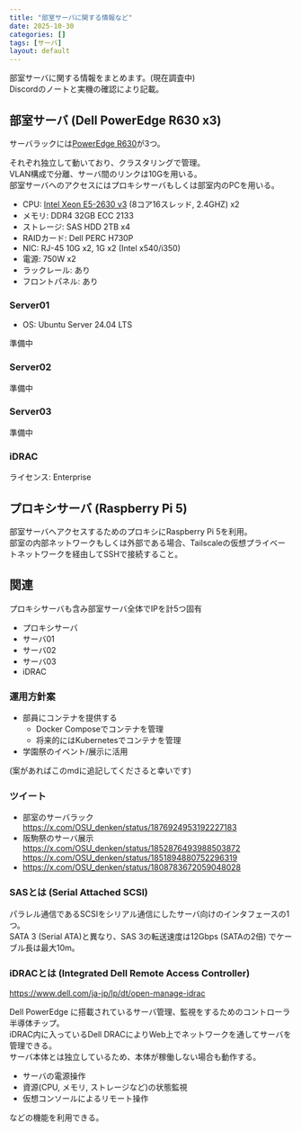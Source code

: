 ```yaml
---
title: "部室サーバに関する情報など"
date: 2025-10-30
categories: []
tags: [サーバ]
layout: default
---
```


部室サーバに関する情報をまとめます。(現在調査中) <br>
Discordのノートと実機の確認により記載。

## 部室サーバ (Dell PowerEdge R630 x3)
サーバラックには[PowerEdge R630](https://i.dell.com/sites/csdocuments/Shared-Content_data-Sheets_Documents/ja/jp/Dell-PowerEdge-R630-Spec-Sheet-JA-HR.pdf)が3つ。

それぞれ独立して動いており、クラスタリングで管理。 <br>
VLAN構成で分離、サーバ間のリンクは10Gを用いる。 <br>
部室サーバへのアクセスにはプロキシサーバもしくは部室内のPCを用いる。

- CPU: [Intel Xeon E5-2630 v3](https://www.intel.co.jp/content/www/jp/ja/products/sku/83356/intel-xeon-processor-e52630-v3-20m-cache-2-40-ghz/specifications.html) (8コア16スレッド, 2.4GHZ) x2
- メモリ: DDR4 32GB ECC 2133
- ストレージ: SAS HDD 2TB x4
- RAIDカード: Dell PERC H730P
- NIC: RJ-45 10G x2, 1G x2 (Intel x540/i350)
- 電源: 750W x2
- ラックレール: あり
- フロントパネル: あり

### Server01
- OS: Ubuntu Server 24.04 LTS

準備中

### Server02
準備中

### Server03
準備中

### iDRAC
ライセンス: Enterprise

## プロキシサーバ (Raspberry Pi 5)
部室サーバへアクセスするためのプロキシにRaspberry Pi 5を利用。 <br>
部室の内部ネットワークもしくは外部である場合、Tailscaleの仮想プライベートネットワークを経由してSSHで接続すること。

## 関連
プロキシサーバも含み部室サーバ全体でIPを計5つ固有
- プロキシサーバ
- サーバ01
- サーバ02
- サーバ03
- iDRAC

### 運用方針案
- 部員にコンテナを提供する
  - Docker Composeでコンテナを管理
  - 将来的にはKubernetesでコンテナを管理
- 学園祭のイベント/展示に活用

(案があればこのmdに追記してくださると幸いです)

### ツイート
- 部室のサーバラック https://x.com/OSU_denken/status/1876924953192227183 
- 阪駒祭のサーバ展示 https://x.com/OSU_denken/status/1852876493988503872 <br> https://x.com/OSU_denken/status/1851894880752296319
- https://x.com/OSU_denken/status/1808783672059048028

### SASとは (Serial Attached SCSI)
パラレル通信であるSCSIをシリアル通信にしたサーバ向けのインタフェースの1つ。 <br>
SATA 3 (Serial ATA)と異なり、SAS 3の転送速度は12Gbps (SATAの2倍) でケーブル長は最大10m。

### iDRACとは (Integrated Dell Remote Access Controller)
https://www.dell.com/ja-jp/lp/dt/open-manage-idrac

Dell PowerEdge に搭載されているサーバ管理、監視をするためのコントローラ半導体チップ。 <br>
iDRAC内に入っているDell DRACによりWeb上でネットワークを通してサーバを管理できる。 <br>
サーバ本体とは独立しているため、本体が稼働しない場合も動作する。

- サーバの電源操作
- 資源(CPU, メモリ, ストレージなど)の状態監視
- 仮想コンソールによるリモート操作

などの機能を利用できる。


